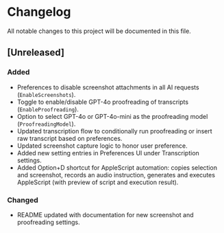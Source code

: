 # Changelog

All notable changes to this project will be documented in this file.

 ## [Unreleased]
 ### Added
 - Preferences to disable screenshot attachments in all AI requests (`EnableScreenshots`).
 - Toggle to enable/disable GPT-4o proofreading of transcripts (`EnableProofreading`).
 - Option to select GPT-4o or GPT-4o-mini as the proofreading model (`ProofreadingModel`).
 - Updated transcription flow to conditionally run proofreading or insert raw transcript based on preferences.
 - Updated screenshot capture logic to honor user preference.
 - Added new setting entries in Preferences UI under Transcription settings.
- Added Option+D shortcut for AppleScript automation: copies selection and screenshot, records an audio instruction, generates and executes AppleScript (with preview of script and execution result).

 ### Changed
 - README updated with documentation for new screenshot and proofreading settings.